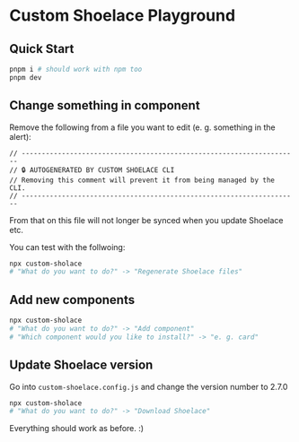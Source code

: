 # Custom Shoelace Playground

## Quick Start

```bash
pnpm i # should work with npm too
pnpm dev
```

## Change something in component

Remove the following from a file you want to edit (e. g. something in the alert):

```
// ---------------------------------------------------------------------
// 🔒 AUTOGENERATED BY CUSTOM SHOELACE CLI
// Removing this comment will prevent it from being managed by the CLI.
// ---------------------------------------------------------------------
```

From that on this file will not longer be synced when you update Shoelace etc.

You can test with the follwoing:

```bash
npx custom-sholace
# "What do you want to do?" -> "Regenerate Shoelace files"
```

## Add new components

```bash
npx custom-sholace
# "What do you want to do?" -> "Add component"
# "Which component would you like to install?" -> "e. g. card"
```

## Update Shoelace version

Go into `custom-shoelace.config.js` and change the version number to 2.7.0

```bash
npx custom-sholace
# "What do you want to do?" -> "Download Shoelace"
```

Everything should work as before. :)
